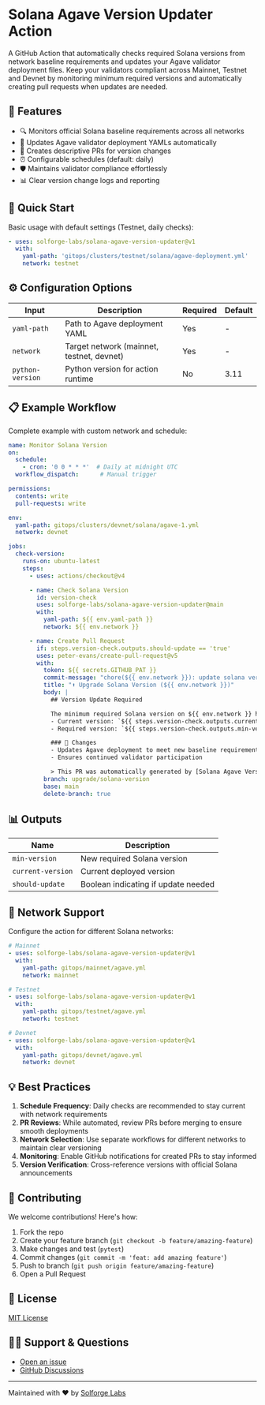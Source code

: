 # Solana Agave Version Updater Action

A GitHub Action that automatically checks required Solana versions from network baseline requirements and updates your Agave validator deployment files. Keep your validators compliant across Mainnet, Testnet and Devnet by monitoring minimum required versions and automatically creating pull requests when updates are needed.

## 🌟 Features

- 🔍 Monitors official Solana baseline requirements across all networks
- 🔄 Updates Agave validator deployment YAMLs automatically
- 🤖 Creates descriptive PRs for version changes
- ⏰ Configurable schedules (default: daily)
- 🛡️ Maintains validator compliance effortlessly
- 📊 Clear version change logs and reporting

## 🚀 Quick Start

Basic usage with default settings (Testnet, daily checks):

```yaml
- uses: solforge-labs/solana-agave-version-updater@v1
  with:
    yaml-path: 'gitops/clusters/testnet/solana/agave-deployment.yml'
    network: testnet
```

## ⚙️ Configuration Options

| Input | Description | Required | Default |
|-------|-------------|-----|---|
| `yaml-path` | Path to Agave deployment YAML | Yes | - |
| `network` | Target network (mainnet, testnet, devnet) | Yes | - |
| `python-version` | Python version for action runtime | No  | 3.11 |

## 📋 Example Workflow

Complete example with custom network and schedule:

```yaml
name: Monitor Solana Version
on:
  schedule:
    - cron: '0 0 * * *'  # Daily at midnight UTC
  workflow_dispatch:      # Manual trigger

permissions:
  contents: write
  pull-requests: write

env:
  yaml-path: gitops/clusters/devnet/solana/agave-1.yml
  network: devnet

jobs:
  check-version:
    runs-on: ubuntu-latest
    steps:
      - uses: actions/checkout@v4

      - name: Check Solana Version
        id: version-check
        uses: solforge-labs/solana-agave-version-updater@main
        with:
          yaml-path: ${{ env.yaml-path }}
          network: ${{ env.network }}

      - name: Create Pull Request
        if: steps.version-check.outputs.should-update == 'true'
        uses: peter-evans/create-pull-request@v5
        with:
          token: ${{ secrets.GITHUB_PAT }}
          commit-message: "chore(${{ env.network }}): update solana version from ${{ steps.version-check.outputs.current-version }} to ${{ steps.version-check.outputs.min-version }}"
          title: "⬆️ Upgrade Solana Version (${{ env.network }})"
          body: |
            ## Version Update Required

            The minimum required Solana version on ${{ env.network }} has changed:
            - Current version: `${{ steps.version-check.outputs.current-version }}`
            - Required version: `${{ steps.version-check.outputs.min-version }}`

            ### 📝 Changes
            - Updates Agave deployment to meet new baseline requirements
            - Ensures continued validator participation

            > This PR was automatically generated by [Solana Agave Version Updater](https://github.com/solforge-labs/solana-agave-version-updater)
          branch: upgrade/solana-version
          base: main
          delete-branch: true
```

## 📊 Outputs

| Name              | Description |
|-------------------|-------------|
| `min-version`     | New required Solana version |
| `current-version` | Current deployed version |
| `should-update`   | Boolean indicating if update needed |

## 🔄 Network Support

Configure the action for different Solana networks:

```yaml
# Mainnet
- uses: solforge-labs/solana-agave-version-updater@v1
  with:
    yaml-path: gitops/mainnet/agave.yml
    network: mainnet

# Testnet
- uses: solforge-labs/solana-agave-version-updater@v1
  with:
    yaml-path: gitops/testnet/agave.yml
    network: testnet

# Devnet
- uses: solforge-labs/solana-agave-version-updater@v1
  with:
    yaml-path: gitops/devnet/agave.yml
    network: devnet
```

## 💡 Best Practices

1. **Schedule Frequency**: Daily checks are recommended to stay current with network requirements
2. **PR Reviews**: While automated, review PRs before merging to ensure smooth deployments
3. **Network Selection**: Use separate workflows for different networks to maintain clear versioning
4. **Monitoring**: Enable GitHub notifications for created PRs to stay informed
5. **Version Verification**: Cross-reference versions with official Solana announcements

## 🤝 Contributing

We welcome contributions! Here's how:

1. Fork the repo
2. Create your feature branch (`git checkout -b feature/amazing-feature`)
3. Make changes and test (`pytest`)
4. Commit changes (`git commit -m 'feat: add amazing feature'`)
5. Push to branch (`git push origin feature/amazing-feature`)
6. Open a Pull Request

## 📄 License

[MIT License](LICENSE)

## 🙋‍♂️ Support & Questions

- [Open an issue](https://github.com/solforge-labs/solana-agave-version-updater/issues/new)
- [GitHub Discussions](https://github.com/solforge-labs/solana-agave-version-updater/discussions)

---
Maintained with ❤️ by [Solforge Labs](https://github.com/solforge-labs)